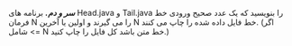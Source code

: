 ***سر و دم.***
برنامه های Head.java و Tail.java را بنویسید که یک عدد صحیح ورودی خط فرمان N را می گیرند و اولین یا آخرین N خط فایل داده شده را چاپ می کنند. (اگر شامل <= N خط متن باشد کل فایل را چاپ کنید.)
